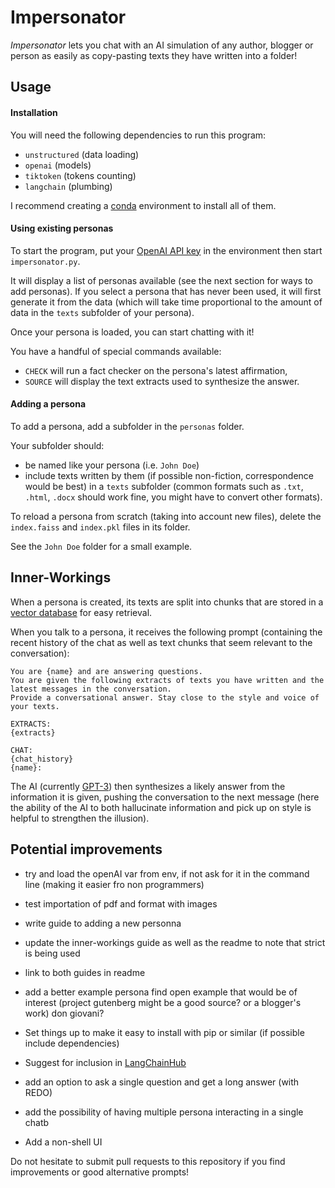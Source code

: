 # Impersonator

*Impersonator* lets you chat with an AI simulation of any author, blogger or person as easily as copy-pasting texts they have written into a folder!

## Usage

#### Installation

You will need the following dependencies to run this program:
- `unstructured` (data loading)
- `openai` (models)
- `tiktoken` (tokens counting)
- `langchain` (plumbing)

I recommend creating a [conda](https://docs.conda.io/en/latest/) environment to install all of them.

#### Using existing personas

To start the program, put your [OpenAI API key](https://openai.com/blog/openai-api/) in the environment then start `impersonator.py`.

It will display a list of personas available (see the next section for ways to add personas).
If you select a persona that has never been used, it will first generate it from the data (which will take time proportional to the amount of data in the `texts` subfolder of your persona).

Once your persona is loaded, you can start chatting with it!

You have a handful of special commands available:
* `CHECK` will run a fact checker on the persona's latest affirmation,
* `SOURCE` will display the text extracts used to synthesize the answer.

#### Adding a persona

To add a persona, add a subfolder in the `personas` folder.

Your subfolder should:
- be named like your persona (i.e. `John Doe`)
- include texts written by them (if possible non-fiction, correspondence would be best) in a `texts` subfolder (common formats such as `.txt`, `.html`, `.docx` should work fine, you might have to convert other formats).

To reload a persona from scratch (taking into account new files), delete the `index.faiss` and `index.pkl` files in its folder.

See the `John Doe` folder for a small example.

## Inner-Workings

When a persona is created, its texts are split into chunks that are stored in a [vector database](https://www.pinecone.io/learn/vector-database/) for easy retrieval.

When you talk to a persona, it receives the following prompt (containing the recent history of the chat as well as text chunks that seem relevant to the conversation):

```
You are {name} and are answering questions.
You are given the following extracts of texts you have written and the latest messages in the conversation.
Provide a conversational answer. Stay close to the style and voice of your texts.

EXTRACTS:
{extracts}

CHAT:
{chat_history}
{name}:
```

The AI (currently [GPT-3](https://en.wikipedia.org/wiki/GPT-3)) then synthesizes a likely answer from the information it is given, pushing the conversation to the next message (here the ability of the AI to both hallucinate information and pick up on style is helpful to strengthen the illusion).

## Potential improvements

* try and load the openAI var from env, if not ask for it in the command line 
  (making it easier fro non programmers)

* test importation of pdf and format with images
* write guide to adding a new personna
* update the inner-workings guide as well as the readme to note that strict is being used
* link to both guides in readme

* add a better example persona
  find open example that would be of interest
  (project gutenberg might be a good source? or a blogger's work)
  don giovani?

* Set things up to make it easy to install with pip or similar (if possible include dependencies)
* Suggest for inclusion in [LangChainHub](https://github.com/hwchase17/langchain-hub)

* add an option to ask a single question and get a long answer (with REDO)
* add the possibility of having multiple persona interacting in a single chatb
* Add a non-shell UI

Do not hesitate to submit pull requests to this repository if you find improvements or good alternative prompts!